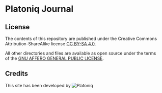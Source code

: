 # Platoniq Journal

## License

The contents of this repository are published under the Creative Commons Attribution-ShareAlike license [CC BY-SA 4.0](https://creativecommons.org/licenses/by-sa/4.0/).

All other directories and files are available as open source under the terms of the [GNU AFFERO GENERAL PUBLIC LICENSE](https://opensource.org/licenses/AGPL-3.0).

## Credits

This site has been developed by ![Platoniq](https://avatars.githubusercontent.com/u/31537393?s=200&v=4)
